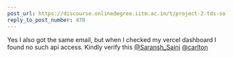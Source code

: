 ```yaml
---
post_url: https://discourse.onlinedegree.iitm.ac.in/t/project-2-tds-solver-discussion-thread/169029/482
reply_to_post_number: 478
---
```

Yes I also got the same email, but when I checked my vercel dashboard I found no such api access. Kindly verify this [@Saransh\_Saini](/u/saransh_saini) [@carlton](/u/carlton)